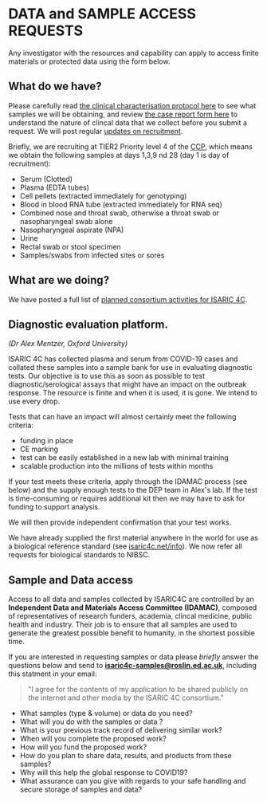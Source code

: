 # DATA and SAMPLE ACCESS REQUESTS

Any investigator with the resources and capability can apply to access finite materials or protected data using the form below.

## What do we have?

Please carefully read [the clinical characterisation protocol here](/protocols) to see what samples we will be obtaining, and review [the case report form here](/protocols) to understand the nature of clincal data that we collect before you submit a request. We will post regular [updates on recruitment](/info).

Briefly, we are recruiting at TIER2 Priority level 4 of the [CCP](/protocols), which means we obtain the following samples at days 1,3,9 nd 28 (day 1 is day of recruitment):

* Serum (Clotted)
* Plasma (EDTA tubes)
* Cell pellets (extracted immediately for genotyping)
* Blood in blood RNA tube (extracted immediately for RNA seq)
* Combined nose and throat swab, otherwise a throat swab or nasopharyngeal swab alone
* Nasopharyngeal aspirate (NPA)
* Urine
* Rectal swab or stool specimen
* Samples/swabs from infected sites or sores

## What are we doing?

We have posted a full list of [planned consortium activities for ISARIC 4C](/about/structure).

## Diagnostic evaluation platform.

*(Dr Alex Mentzer, Oxford University)*

ISARIC 4C has collected plasma and serum from COVID-19 cases and collated these samples into a sample bank for use in evaluating diagnostic tests. Our objective is to use this as soon as possible to test diagnostic/serological assays that might have an impact on the outbreak response. The resource is finite and when it is used, it is gone. We intend to use every drop.

Tests that can have an impact will almost certainly meet the following criteria:

- funding in place
- CE marking
- test can be easily established in a new lab with minimal training
- scalable production into the millions of tests within months

If your test meets these criteria, apply through the IDAMAC process (see below) and the supply enough tests to the DEP team in Alex's lab. If the test is time-consuming or requires additional kit then we may have to ask for funding to support analysis.

We will then provide independent confirmation that your test works.

We have already supplied the first material anywhere in the world for use as a biological reference standard (see [isaric4c.net/info](/info)). We now refer all requests for biological standards to NIBSC.

## Sample and Data access

Access to all data and samples collected by ISARIC4C are controlled by an **Independent Data and Materials Access Committee (IDAMAC)**, composed of representatives of research funders, academia, clincal medicine, public health and industry. Their job is to ensure that all samples are used to generate the greatest possible benefit to humanity, in the shortest possible time.

If you are interested in requesting samples or data please *briefly* answer the questions below and send to **isaric4c-samples@roslin.ed.ac.uk**, including this statment in your email:
> "I agree for the contents of my application to be shared publicly on the internet and other media by the ISARIC 4C consortium."

- What samples (type & volume) or data do you need?
- What will you do with the samples or data ?
- What is your previous track record of delivering similar work?
- When will you complete the proposed work?
- How will you fund the proposed work?
- How do you plan to share data, results, and products from these samples?
- Why will this help the global response to COVID19?
- What assurance can you give with regards to your safe handling and secure storage of samples and data?


